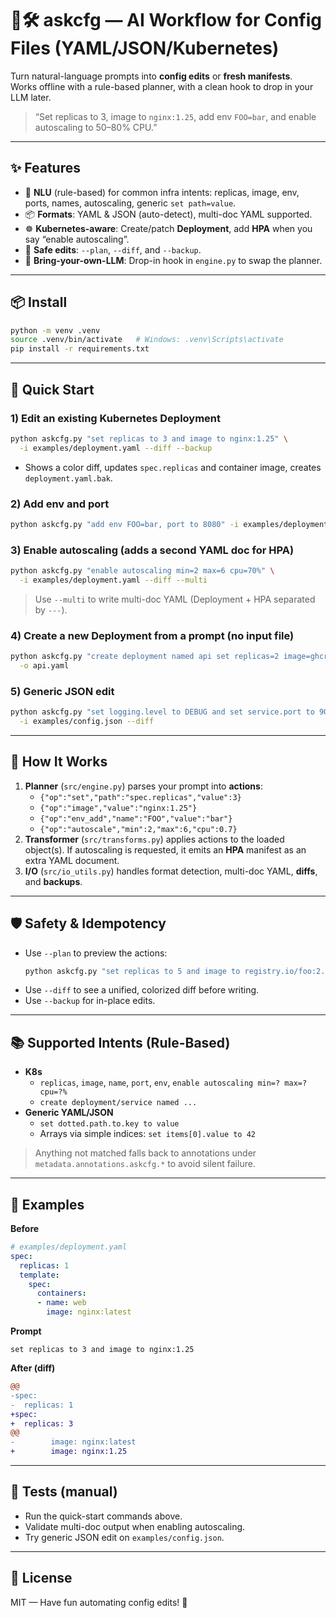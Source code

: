 # 🤖🛠️ askcfg — AI Workflow for Config Files (YAML/JSON/Kubernetes)

Turn natural-language prompts into **config edits** or **fresh manifests**.  
Works offline with a rule-based planner, with a clean hook to drop in your LLM later.

> “Set replicas to 3, image to `nginx:1.25`, add env `FOO=bar`, and enable autoscaling to 50–80% CPU.”

---

## ✨ Features
- 🧠 **NLU** (rule-based) for common infra intents: replicas, image, env, ports, names, autoscaling, generic `set path=value`.
- 📦 **Formats**: YAML & JSON (auto-detect), multi-doc YAML supported.
- ☸️ **Kubernetes-aware**: Create/patch **Deployment**, add **HPA** when you say “enable autoscaling”.
- 🧪 **Safe edits**: `--plan`, `--diff`, and `--backup`.
- 🔌 **Bring-your-own-LLM**: Drop-in hook in `engine.py` to swap the planner.

---

## 📦 Install
```bash
python -m venv .venv
source .venv/bin/activate   # Windows: .venv\Scripts\activate
pip install -r requirements.txt
```

---

## 🚀 Quick Start

### 1) Edit an existing Kubernetes Deployment
```bash
python askcfg.py "set replicas to 3 and image to nginx:1.25" \
  -i examples/deployment.yaml --diff --backup
```
- Shows a color diff, updates `spec.replicas` and container image, creates `deployment.yaml.bak`.

### 2) Add env and port
```bash
python askcfg.py "add env FOO=bar, port to 8080" -i examples/deployment.yaml --diff
```

### 3) Enable autoscaling (adds a second YAML doc for HPA)
```bash
python askcfg.py "enable autoscaling min=2 max=6 cpu=70%" \
  -i examples/deployment.yaml --diff --multi
```
> Use `--multi` to write multi-doc YAML (Deployment + HPA separated by `---`).

### 4) Create a new Deployment from a prompt (no input file)
```bash
python askcfg.py "create deployment named api set replicas=2 image=ghcr.io/acme/api:1.0" \
  -o api.yaml
```

### 5) Generic JSON edit
```bash
python askcfg.py "set logging.level to DEBUG and set service.port to 9090" \
  -i examples/config.json --diff
```

---

## 🧩 How It Works
1. **Planner** (`src/engine.py`) parses your prompt into **actions**:
   - `{"op":"set","path":"spec.replicas","value":3}`
   - `{"op":"image","value":"nginx:1.25"}`
   - `{"op":"env_add","name":"FOO","value":"bar"}`
   - `{"op":"autoscale","min":2,"max":6,"cpu":0.7}`
2. **Transformer** (`src/transforms.py`) applies actions to the loaded object(s). If autoscaling is requested, it emits an **HPA** manifest as an extra YAML document.
3. **I/O** (`src/io_utils.py`) handles format detection, multi-doc YAML, **diffs**, and **backups**.

---

## 🛡️ Safety & Idempotency
- Use `--plan` to preview the actions:
  ```bash
  python askcfg.py "set replicas to 5 and image to registry.io/foo:2.0" --plan
  ```
- Use `--diff` to see a unified, colorized diff before writing.
- Use `--backup` for in-place edits.

---

## 📚 Supported Intents (Rule-Based)
- **K8s**
  - `replicas`, `image`, `name`, `port`, `env`, `enable autoscaling min=? max=? cpu=?%`
  - `create deployment/service named ...`
- **Generic YAML/JSON**
  - `set dotted.path.to.key to value`
  - Arrays via simple indices: `set items[0].value to 42`

> Anything not matched falls back to annotations under `metadata.annotations.askcfg.*` to avoid silent failure.

---

## 🔭 Examples

**Before**
```yaml
# examples/deployment.yaml
spec:
  replicas: 1
  template:
    spec:
      containers:
      - name: web
        image: nginx:latest
```

**Prompt**
```
set replicas to 3 and image to nginx:1.25
```

**After (diff)**
```diff
@@
-spec:
-  replicas: 1
+spec:
+  replicas: 3
@@
-        image: nginx:latest
+        image: nginx:1.25
```

---

## 🧪 Tests (manual)
- Run the quick-start commands above.
- Validate multi-doc output when enabling autoscaling.
- Try generic JSON edit on `examples/config.json`.

---

## 📜 License
MIT — Have fun automating config edits! 🎉

